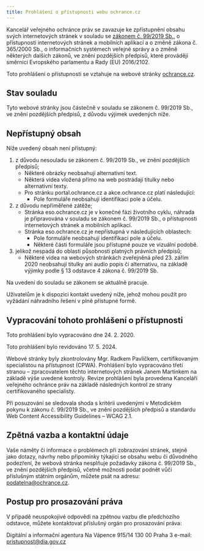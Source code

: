 ```yaml
---
title: Prohlášení o přístupnosti webu ochrance.cz
---
```


Kancelář veřejného ochránce práv se zavazuje ke zpřístupnění obsahu svých internetových stránek v souladu se [zákonem č. 99/2019 Sb.](https://www.zakonyprolidi.cz/cs/2019-99), o přístupnosti internetových stránek a mobilních aplikací a o změně zákona č. 365/2000 Sb., o informačních systémech veřejné správy a o změně některých dalších zákonů, ve znění pozdějších předpisů, které provádějí směrnici Evropského parlamentu a Rady (EU) 2016/2102.

Toto prohlášení o přístupnosti se vztahuje na webové stránky [ochrance.cz](https://www.ochrance.cz).

## Stav souladu

Tyto webové stránky jsou částečně v souladu se zákonem č. 99/2019 Sb., ve znění pozdějších předpisů, z důvodu výjimek uvedených níže.

## Nepřístupný obsah

Níže uvedený obsah není přístupný:

1. z důvodu nesouladu se zákonem č. 99/2019 Sb., ve znění pozdějších předpisů;  
    - Některé obrázky neobsahují alternativní text.  
    - Některá videa vložená přímo na web postrádají titulky nebo alternativní texty.  
    - Pro stránku portal.ochrance.cz a akce.ochrance.cz platí následující:
        - Pole formuláře neobsahují identifikaci pole a účelu.
2. z důvodu nepřiměřené zátěže;  
    - Stránka eso.ochrance.cz je v konečné fázi životního cyklu, náhrada je připravována v souladu se zákonem č. 99/2019 Sb., o přístupnosti internetových stránek a mobilních aplikací.
    - Stránka eso.ochrance.cz je nepřístupná v následujících oblastech:
      - Pole formuláře neobsahují identifikaci pole a účelu.
      - Některé části formuláře jsou přístupné pouze ve vizuální podobě.
3. jelikož nespadá do oblasti působnosti platných právních předpisů;  
    - Některé videa na webových stránkách zveřejněná před 23. zářím 2020 neobsahují titulky ani audio popis či alternativu, na základě výjimky podle § 13 odstavce 4 zákona č. 99/2019 Sb.

Na uvedení do souladu se zákonem se aktuálně pracuje. 

Uživatelům je k dispozici kontakt uvedený níže, jehož mohou použít pro vyžádání náhradního řešení v plně přístupné formě.


## Vypracování tohoto prohlášení o přístupnosti

Toto prohlášení bylo vypracováno dne 24. 2. 2020.

Toto prohlášení bylo revidováno 17. 5. 2024.

Webové stránky byly zkontrolovány Mgr. Radkem Pavlíčkem, certifikovaným specialistou na přístupnost (CPWA). Prohlášení bylo vypracováno třetí stranou – zpracovatelem těchto internetových stránek Janem Martinkem na základě výše uvedené kontroly. Revize prohlášení byla provedena Kanceláří veřejného ochránce práv na základě následných kontrol ze strany certifikovaného specialisty.

Při posuzování se sledovala shoda s kritérii uvedenými v Metodickém pokynu k zákonu č. 99/2019 Sb., ve znění pozdějších předpisů a standardu Web Content Accessibility Guidelines – WCAG 2.1.


## Zpětná vazba a kontaktní údaje

Vaše náměty či informace o problémech při zobrazování stránek, stejně jako dotazy, návrhy nebo připomínky týkající se obsahu webu či důvodného podezření, že webová stránka nesplňuje požadavky zákona č. 99/2019 Sb., ve znění pozdějších předpisů, včetně možnosti podat podnět vůči příslušným státním orgánům, můžete psát na adresu: [podatelna@ochrance.cz](mailto:podatelna@ochrance.cz).

## Postup pro prosazování práva

V případě neuspokojivé odpovědi na zpětnou vazbu dle předchozího odstavce, můžete kontaktovat příslušný orgán pro prosazování práva:

Digitální a informační agentura
Na Vápence 915/14
130 00 Praha 3
e-mail:  [pristupnost@dia.gov.cz](mailto:pristupnost@dia.gov.cz)
